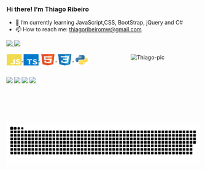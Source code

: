### Hi there! I’m Thiago Ribeiro

- 🌱 I’m currently learning JavaScript,CSS, BootStrap, jQuery and C#
- 📫 How to reach me: thiagoribeiromw@gmail.com

 <div>
  <a href="https://github.com/thiagomw">
  <img height="180em" src="https://github-readme-stats.vercel.app/api?username=thiagomw&show_icons=true&theme=radical&include_all_commits=true&count_private=true"/>
  <img height="180em" src="https://github-readme-stats.vercel.app/api/top-langs/?username=thiagomw&layout=compact&langs_count=7&theme=radical"/>
</div>
  
  <div style="display: inline_block"><br>
  <img align="center" alt="Thiago-Js" height="30" width="40" src="https://raw.githubusercontent.com/devicons/devicon/master/icons/javascript/javascript-plain.svg">
  <img align="center" alt="Thiago-Ts" height="30" width="40" src="https://raw.githubusercontent.com/devicons/devicon/master/icons/typescript/typescript-plain.svg">
  <img align="center" alt="Thiago-HTML" height="30" width="40" src="https://raw.githubusercontent.com/devicons/devicon/master/icons/html5/html5-original.svg">
  <img align="center" alt="Thiago-CSS" height="30" width="40" src="https://raw.githubusercontent.com/devicons/devicon/master/icons/css3/css3-original.svg">
  <img align="center" alt="Thiago-Python" height="30" width="40" src="https://raw.githubusercontent.com/devicons/devicon/master/icons/python/python-original.svg">
  <img align="right" alt="Thiago-pic" height="180" width="180"src="https://share-cdn.picrew.me/shareImg/org/202108/257476_PYN72C0o.png">
</div>
  
  ##
  
  <div> 
    <a href="https://www.linkedin.com/in/thiagomw" target="_blank"><img src="https://img.shields.io/badge/-LinkedIn-%230077B5?style=for-the-badge&logo=linkedin&logoColor=white" target="_blank"></a>
    <a href = "mailto:thiagoribeiromw@gmail.com"><img src="https://img.shields.io/badge/-Gmail-%23333?style=for-the-badge&logo=gmail&logoColor=white" target="_blank"></a>
    <a href="https://instagram.com/thiagomw.py" target="_blank"><img src="https://img.shields.io/badge/-Instagram-%23E4405F?style=for-the-badge&logo=instagram&logoColor=white" target="_blank"></a>
 	<a href="https://www.twitch.tv/pandaz0rd" target="_blank"><img src="https://img.shields.io/badge/Twitch-9146FF?style=for-the-badge&logo=twitch&logoColor=white" target="_blank"></a>
  
  
 
  ![Snake animation](https://github.com/thiagomw/thiagomw/blob/output/github-contribution-grid-snake.svg)
 
</div>
